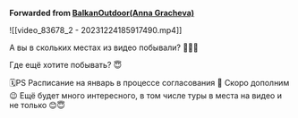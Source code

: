 **Forwarded from [BalkanOutdoor(Anna Gracheva)](https://t.me/balkanoutdoor/1567)**

![[video_83678_2 - 20231224185917490.mp4]]

А вы в скольких местах из видео побывали? 🙌😊😁

Где ещё хотите побывать? 😇

🗓️PS Расписание на январь в процессе согласования 🙌 
Скоро дополним 😉
Ещё будет много интересного, в том числе туры в места на видео и не только 😊😇